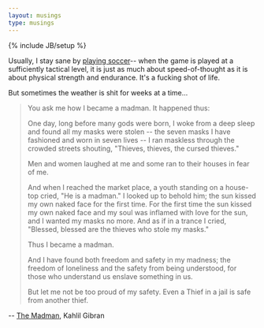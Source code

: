 ```yaml
---
layout: musings
type: musings
---
```

{% include JB/setup %}

Usually, I stay sane by [playing soccer][1]-- when the game is played at a
sufficiently tactical level, it is just as much about speed-of-thought
as it is about physical strength and endurance. It's a fucking shot of life.

But sometimes the weather is shit for weeks at a time...

> You ask me how I became a madman. It happened thus:
>
> One day, long before many gods
> were born, I woke from a deep sleep and found all my masks were stolen -- the seven
> masks I have fashioned and worn in seven lives -- I ran maskless through the crowded
> streets shouting, "Thieves, thieves, the cursed thieves." 
>
> Men and women laughed at me and some ran to their houses in fear of me. 
>
> And when I reached the market place, a youth standing on a house-top cried, "He is a
> madman." I looked up to behold him; the sun kissed my own naked face for the first
> time. For the first time the sun kissed my own naked face and my soul was inflamed
> with love for the sun, and I wanted my masks no more. And as if in a trance I cried,
> "Blessed, blessed are the thieves who stole my masks." 
>
> Thus I became a madman. 
>
> And I have found both freedom and safety in my madness; the freedom of loneliness
> and the safety from being understood, for those who understand us enslave something
> in us. 
>
> But let me not be too proud of my safety. Even a Thief in a jail is safe from another thief.

-- [The Madman][2], Kahlil Gibran


[1]: http://www.ateamo.com/grp/5943062C3D96E510
[2]: http://www-personal.umich.edu/~jrcole/gibran/madman/madman.htm
